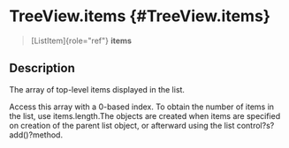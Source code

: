 TreeView.items {#TreeView.items}
==============

> [ListItem]{role="ref"} **items**

Description
-----------

The array of top-level items displayed in the list.

Access this array with a 0-based index. To obtain the number of items in
the list, use items.length.The objects are created when items are
specified on creation of the parent list object, or afterward using the
list control?s?add()?method.
